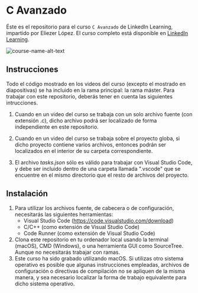 # C Avanzado
Éste es el repositorio para el curso `C Avanzado` de LinkedIn Learning, impartido por Eliezer López. El curso completo está disponible en [LinkedIn Learning][lil-course-url].

![course-name-alt-text][lil-thumbnail-url] 

## Instrucciones
Todo el código mostrado en los videos del curso (excepto el mostrado en diapositivas) se ha incluido en la rama principal: la rama máster. Para trabajar con este repositorio, deberás tener en cuenta las siguientes intrucciones.

1. Cuando en un video del curso se trabaja con un solo archivo fuente (con extensión .c), dicho archivo podrá ser localizado de forma independiente en este repositorio.

2. Cuando en un video del curso se trabaja sobre el proyecto globa, si dicho proyecto contiene varios archivos, entonces podrán ser localizados en el interior de su carpeta correspondiente.

3. El archivo _tasks.json_ sólo es válido para trabajar con Visual Studio Code, y debe ser incluido dentro de una carpeta llamada ".vscode" que se encuentre en el mismo directorio que el resto de archivos del proyecto.

## Instalación
1. Para utilizar los archivos fuente, de cabecera o de configuración, necesitarás las siguientes herramientas:
	- Visual Studio Code (https://code.visualstudio.com/download)
	- C/C++ (como extensión de Visual Studio Code)
	- Code Runner (como extensión de Visual Studio Code)
2. Clona este repositorio en tu ordenador local usando la terminal (macOS), CMD (Windows), o una herramienta GUI como SourceTree. Aunque no necesitarás trabajar con ramas.
3. Este curso ha sido grabado utilizando macOS. Si utilizas otro sistema operativo es posible que algunas instrucciones empleadas, archivos de configuración o directivas de compilación no se apliquen de la misma manera, y sea necesario localizar la forma de trabajo equivalente para dicho sistema operativo.

[0]: # (Replace these placeholder URLs with actual course URLs)

[lil-course-url]: https://www.linkedin.com/learning/c-avanzado/
[lil-thumbnail-url]: http://

